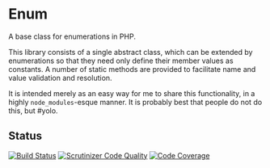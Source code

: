 # Enum

A base class for enumerations in PHP.

This library consists of a single abstract class, which can be extended by enumerations so that they need only define
their member values as constants. A number of static methods are provided to facilitate name and value validation and
resolution.

It is intended merely as an easy way for me to share this functionality, in a highly `node_modules`-esque manner. It is
probably best that people do not do this, but #yolo.

## Status

[![Build Status](https://travis-ci.org/DaveRandom/Enum.svg?branch=master)](https://travis-ci.org/DaveRandom/Enum)
[![Scrutinizer Code Quality](https://scrutinizer-ci.com/g/DaveRandom/Enum/badges/quality-score.png?b=master)](https://scrutinizer-ci.com/g/DaveRandom/Enum/?branch=master)
[![Code Coverage](https://scrutinizer-ci.com/g/DaveRandom/Enum/badges/coverage.png?b=master)](https://scrutinizer-ci.com/g/DaveRandom/Enum/?branch=master)
